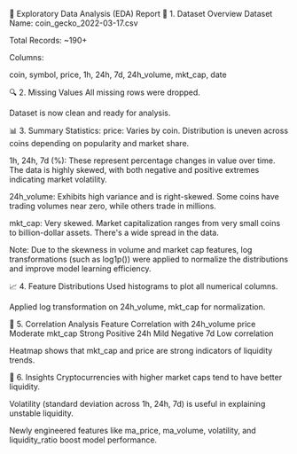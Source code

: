 🧪 Exploratory Data Analysis (EDA) Report
📂 1. Dataset Overview
Dataset Name: coin_gecko_2022-03-17.csv

Total Records: ~190+

Columns:

coin, symbol, price, 1h, 24h, 7d, 24h_volume, mkt_cap, date

🔍 2. Missing Values
All missing rows were dropped.

Dataset is now clean and ready for analysis.

📊 3. Summary Statistics:
price: Varies by coin. Distribution is uneven across coins depending on popularity and market share.

1h, 24h, 7d (%): These represent percentage changes in value over time. The data is highly skewed, with both negative and positive extremes indicating market volatility.

24h_volume: Exhibits high variance and is right-skewed. Some coins have trading volumes near zero, while others trade in millions.

mkt_cap: Very skewed. Market capitalization ranges from very small coins to billion-dollar assets. There's a wide spread in the data.

Note: Due to the skewness in volume and market cap features, log transformations (such as log1p()) were applied to normalize the distributions and improve model learning efficiency.

📈 4. Feature Distributions
Used histograms to plot all numerical columns.

Applied log transformation on 24h_volume, mkt_cap for normalization.

🔗 5. Correlation Analysis
Feature	Correlation with 24h_volume
price	Moderate
mkt_cap	Strong Positive
24h	Mild Negative
7d	Low correlation

Heatmap shows that mkt_cap and price are strong indicators of liquidity trends.

🎯 6. Insights
Cryptocurrencies with higher market caps tend to have better liquidity.

Volatility (standard deviation across 1h, 24h, 7d) is useful in explaining unstable liquidity.

Newly engineered features like ma_price, ma_volume, volatility, and liquidity_ratio boost model performance.

